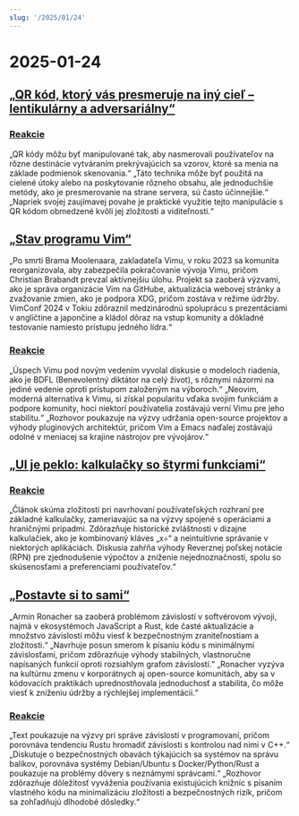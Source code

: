 ```yaml
---
slug: '/2025/01/24'
---
```


# 2025-01-24

## [„QR kód, ktorý vás presmeruje na iný cieľ – lentikulárny a adversariálny“](https://mstdn.social/@isziaui/113874436953157913)

### [Reakcie](https://news.ycombinator.com/item?id=42809268)

„QR kódy môžu byť manipulované tak, aby nasmerovali používateľov na rôzne destinácie vytváraním prekrývajúcich sa vzorov, ktoré sa menia na základe podmienok skenovania.“ „Táto technika môže byť použitá na cielené útoky alebo na poskytovanie rôzneho obsahu, ale jednoduchšie metódy, ako je presmerovanie na strane servera, sú často účinnejšie.“ „Napriek svojej zaujímavej povahe je praktické využitie tejto manipulácie s QR kódom obmedzené kvôli jej zložitosti a viditeľnosti.“

## [„Stav programu Vim“](https://lwn.net/Articles/1002342/)

„Po smrti Brama Moolenaara, zakladateľa Vimu, v roku 2023 sa komunita reorganizovala, aby zabezpečila pokračovanie vývoja Vimu, pričom Christian Brabandt prevzal aktívnejšiu úlohu. Projekt sa zaoberá výzvami, ako je správa organizácie Vim na GitHube, aktualizácia webovej stránky a zvažovanie zmien, ako je podpora XDG, pričom zostáva v režime údržby. VimConf 2024 v Tokiu zdôraznil medzinárodnú spoluprácu s prezentáciami v angličtine a japončine a kládol dôraz na vstup komunity a dôkladné testovanie namiesto prístupu jedného lídra.“

### [Reakcie](https://news.ycombinator.com/item?id=42810176)

„Úspech Vimu pod novým vedením vyvolal diskusie o modeloch riadenia, ako je BDFL (Benevolentný diktátor na celý život), s rôznymi názormi na jediné vedenie oproti prístupom založeným na výboroch.“ „Neovim, moderná alternatíva k Vimu, si získal popularitu vďaka svojim funkciám a podpore komunity, hoci niektorí používatelia zostávajú verní Vimu pre jeho stabilitu.“ „Rozhovor poukazuje na výzvy udržania open-source projektov a výhody pluginových architektúr, pričom Vim a Emacs naďalej zostávajú odolné v meniacej sa krajine nástrojov pre vývojárov.“

## [„UI je peklo: kalkulačky so štyrmi funkciami“](https://lcamtuf.substack.com/p/ui-is-hell-four-function-calculators)

### [Reakcie](https://news.ycombinator.com/item?id=42810300)

„Článok skúma zložitosti pri navrhovaní používateľských rozhraní pre základné kalkulačky, zameriavajúc sa na výzvy spojené s operáciami a hraničnými prípadmi. Zdôrazňuje historické zvláštnosti v dizajne kalkulačiek, ako je kombinovaný kláves „x÷“ a neintuitívne správanie v niektorých aplikáciách. Diskusia zahŕňa výhody Reverznej poľskej notácie (RPN) pre zjednodušenie výpočtov a zníženie nejednoznačnosti, spolu so skúsenosťami a preferenciami používateľov.“

## [„Postavte si to sami“](https://lucumr.pocoo.org/2025/1/24/build-it-yourself/)

„Armin Ronacher sa zaoberá problémom závislostí v softvérovom vývoji, najmä v ekosystémoch JavaScript a Rust, kde časté aktualizácie a množstvo závislostí môžu viesť k bezpečnostným zraniteľnostiam a zložitosti.“ „Navrhuje posun smerom k písaniu kódu s minimálnymi závislosťami, pričom zdôrazňuje výhody stabilných, vlastnoručne napísaných funkcií oproti rozsiahlym grafom závislostí.“ „Ronacher vyzýva na kultúrnu zmenu v korporátnych aj open-source komunitách, aby sa v kódovacích praktikách uprednostňovala jednoduchosť a stabilita, čo môže viesť k zníženiu údržby a rýchlejšej implementácii.“

### [Reakcie](https://news.ycombinator.com/item?id=42812641)

„Text poukazuje na výzvy pri správe závislostí v programovaní, pričom porovnáva tendenciu Rustu hromadiť závislosti s kontrolou nad nimi v C++.“ „Diskutuje o bezpečnostných obavách týkajúcich sa systémov na správu balíkov, porovnáva systémy Debian/Ubuntu s Docker/Python/Rust a poukazuje na problémy dôvery s neznámymi správcami.“ „Rozhovor zdôrazňuje dôležitosť vyváženia používania existujúcich knižníc s písaním vlastného kódu na minimalizáciu zložitosti a bezpečnostných rizík, pričom sa zohľadňujú dlhodobé dôsledky.“

<head>
  <meta property="og:title" content="„QR kód, ktorý vás presmeruje na iný cieľ – lentikulárny a adversariálny“" />
  <meta property="og:type" content="website" />
  <meta property="og:image" content="https://og.cho.sh/api/og/?title=%E2%80%9EQR%20k%C3%B3d%2C%20ktor%C3%BD%20v%C3%A1s%20presmeruje%20na%20in%C3%BD%20cie%C4%BE%20%E2%80%93%20lentikul%C3%A1rny%20a%20adversari%C3%A1lny%E2%80%9C&subheading=piatok%2024.%20janu%C3%A1ra%202025%3A%20Hacker%20News%20Zhrnutie" />
</head>
